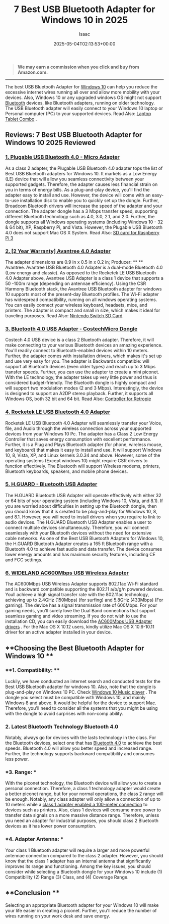﻿---
author: Isaac
layout: post
title: 7 Best USB Bluetooth Adapter for Windows 10 in 2025
date: '2025-05-04T02:13:53+00:00'
categories:
- Motherboards
tags: []
slug: /best-usb-bluetooth-adapter-for-windows-10/
lastmod: 2025-05-07T12:21:25+03:00
---
> **We may earn a commission when you click and buy from Amazon.com.**
>

---
The best USB Bluetooth Adapter for
[Windows 10](https://en.wikipedia.org/wiki/Windows_10)
can help you reduce the excessive internet wires running all over and allow more mobility with your devices.
Also, Windows 10 or any upgraded windows OS might not support
[Bluetooth](https://en.wikipedia.org/wiki/Bluetooth)
devices, like Bluetooth adapters, running on older technology.
The USB Bluetooth adapter will easily connect to your Windows 10 laptop or Personal computer (PC) to your supported devices. Read Also:
[Laptop Tablet Combo](https://pestpolicy.com/best-laptop-tablet-combo/)
.
## Reviews: 7 Best USB Bluetooth Adapter for Windows 10 2025 Reviewed
### [1. Plugable USB Bluetooth 4.0 - Micro Adapter](https://www.amazon.com/dp/B009ZIILLI/?tag=p-policy-20)
As a class 2 adapter, the Plugable USB Bluetooth 4.0 adapter tops the list of Best USB Bluetooth adapters for Windows 10.
It markets as a Low Energy (LE) device that will allow you seamless connectivity between your supported gadgets. Therefore, the adapter causes less financial strain on you in terms of energy bills.
As a plug-and-play device, you'll find the adapter easy to install and use. However, the device will come with an easy-to-use installation disc to enable you to quickly set up the dongle.
Further, Broadcom Bluetooth drivers will increase the speed of the adapter and your connection.
The adapter dongle has a 3 Mbps transfer speed, supporting different Bluetooth technology such as 4.0, 3.0, 2.1, and 2.0.
Further, the dongle supports all Windows operating systems (including Windows 10 - 32 & 64 bit), XP, Raspberry Pi, and Vista. However, the Plugable USB Bluetooth 4.0 does not support Mac OS X System.
Read Also:
[SD card for Raspberry Pi 3](https://pestpolicy.com/best-sd-card-for-raspberry-pi-3/)
### [2. [2 Year Warranty] Avantree 4.0 Adapter](https://www.amazon.com/dp/B00VWEK4IG/?tag=p-policy-20)
The adapter dimensions are 0.9 in x 0.5 in x 0.2 in; Producer:
** **
Avantree. Avantree USB Bluetooth 4.0 Adapter is a dual-mode Bluetooth 4.0 (Low energy and classic).
As opposed to the Rocketek LE USB Bluetooth 4.0 Adapter above, Avantree USB Adapter is a class 1 device that supports a 50 -100m range (depending on antennae efficiency).
Using the CSR Harmony Bluetooth stack, the Avantree USB Bluetooth adapter for windows 10 supports most of the present-day Bluetooth profiles.
The Wi-Fi adapter has widespread compatibility, running on all windows operating systems. You can easily connect your wireless keyboard, headsets, mice, and printers. The adapter is compact and small in size, which makes it ideal for traveling purposes.
Read Also:
[Nintendo Switch SD Card](https://pestpolicy.com/nintendo-switch-sd-card/)
### [3. Bluetooth 4.0 USB Adapter - CostechMicro Dongle](https://www.amazon.com/dp/B01DAW21UG/?tag=p-policy-20)
Costech 4.0 USB device is a class 2 Bluetooth adapter. Therefore, it will make connecting to your various Bluetooth devices an amazing experience.
You'll readily connect to Bluetooth-enabled devices within 10 meters.
Further, the adapter comes with installation drivers, which makes it's set up and use very easy for you.
The adapter is Backwards compatible: will support all Bluetooth devices (even older types) and reach up to 3 Mbps transfer speeds.
Further, you can use the adapter to create a mini piconet.
With the LE technology, the adapter takes up very little power and thus is considered budget-friendly.
The Bluetooth dongle is highly compact and will support two modulation modes (2 and 3 Mbps).
Interestingly, the device is designed to support an A2DP stereo playback. Further, it supports all Windows OS, both 32 bit and 64 bit.
Read Also:
[Controller for Retropie](https://pestpolicy.com/best-controller-for-retropie/)
### [4. Rocketek LE USB Bluetooth 4.0 Adapter](https://www.amazon.com/dp/B00H8O8CMO/?tag=p-policy-20)
Rocketek LE USB Bluetooth 4.0 Adapter will seamlessly transfer your Voice, file, and Audio through the wireless connection across your supported devices from your Windows 10 Pc.
The adapter has a Class 2 Low Energy Controller that saves energy consumption with excellent performance. Further, it is a Plug and Plays Bluetooth adapter (for phone, wireless mouse, and keyboard) that makes it easy to install and use.
It will support Windows 10, 8, Vista, XP, and Linux kernels 3.0.34 and above.
However, some of the operating systems (Except windows 10) might require CSR drivers to function effectively. The Bluetooth will support Wireless modems, printers, Bluetooth keyboards, speakers, and mobile phone devices.
### [5. H.GUARD - Bluetooth USB Adapter](https://www.amazon.com/dp/B076FP4KQD/?tag=p-policy-20)
The H.GUARD Bluetooth USB Adapter will operate effectively with either 32 or 64 bits of your operating system (including Windows 10, Vista, and 8.1).
If you are worried about difficulties in setting up the Bluetooth dongle, then you should know that it is created to be plug-and-play for Windows 10, 8, and 8.1.
However, you will need to install drivers when you require to link to audio devices.
The H.GUARD Bluetooth USB Adapter enables a user to connect multiple devices simultaneously.
Therefore, you will connect seamlessly with your Bluetooth devices without the need for extensive cable networks.
As one of the Best USB Bluetooth Adapters for Windows 10, the H.GUARD Bluetooth Adapter creates a 165 ft Bluetooth range with a Bluetooth 4.0 to achieve fast audio and data transfer.
The device consumes lower energy amounts and has maximum security features, including CE and FCC settings.
### [6. WIDELAND AC600Mbps USB Wireless Adapter](https://www.amazon.com/dp/B01MYGETQJ/?tag=p-policy-20)
The AC600Mbps USB Wireless Adapter supports 802.11ac Wi-Fi standard and is backward compatible supporting the 802.11 a/b/g/n powered devices.
Youll achieve a high signal transfer rate with the 802.11ac technology, achieving up to 2.4GHz (150Mbps) (for surfing) and 5.8GHz (433Mbps) (For gaming).
The device has a signal transmission rate of 600Mbps.
For your gaming needs, you'll surely love the Dual Band connections that support seamless gaming and video streaming.
If you do not wish to use the installation CD, you can easily download the
[AC600Mbps USB Adapter drivers](https://goo.gl/INhAVQ)
.
For the Mac OS X 10.12 users, kindly utilize Mac OS X 10.6-10.11 driver for an active adapter installed in your device.
## **Choosing the Best Bluetooth Adapter for Windows 10 **
### **1. Compatibility: **
Luckily, we have conducted an internet search and conducted tests for the Best USB Bluetooth adapter for windows 10. Also, note that the dongle is plug-and-play on Windows 10 PC. Check
[Windows 10 Music player](https://pestpolicy.com/best-music-player-for-windows-10-free-download/)
.
The dongle you select must be compatible with Windows 10, and mainly Windows 8 and above. It would be helpful for the device to support Mac.
Therefore, you'll need to consider all the systems that you might be using with the dongle to avoid surprises with non-comp ability.
### **2. Latest Bluetooth Technology  Bluetooth 4.0**
Notably, always go for devices with the lasts technology in the class. For the Bluetooth devices, select one that has
[Bluetooth 4.0](https://en.wikipedia.org/wiki/Bluetooth#Bluetooth_4.0_.2B_LE)
to achieve the best speeds.
Bluetooth 4.0 will allow you better speed and increased range. Further, the technology supports backward compatibility and consumes less power.
### ***3. Range:** *
With the piconet technology, the Bluetooth device will allow you to create a personal connection. Therefore, a class 1 technology adapter would create a better piconet range, but for your normal operations, the class 2 range will be enough.
Notably, any class adapter will only allow a connection of up to 10 meters while a
[class 1 adapter enabled a 100-meter connection](https://www.sans.edu/cyber-research/security-laboratory/article/bluetooth)
to devices such as printers.
Also, class 1 devices will consume more power to transfer data signals on a more massive distance range. Therefore, unless you need an adapter for industrial purposes, you should class 2 Bluetooth devices as it has lower power consumption.
### ***4. Adapter Antenna:** *
Your class 1 Bluetooth adapter will require a larger and more powerful antennae connection compared to the class 2 adapter.
However, you should know that the class 1 adapter has an internal antenna that significantly improves its range and functioning.
Among the key issues, you should consider while selecting a Bluetooth dongle for your Windows 10 include (1) Compatibility (2) Range (3) Class, and (4) Coverage Range.
## **Conclusion **
Selecting an appropriate Bluetooth adapter for your Windows 10 will make your life easier in creating a piconet.
Further, you'll reduce the number of wires running on your work desk and save energy.
